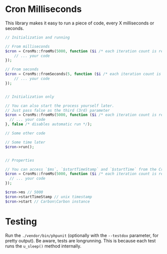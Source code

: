 # Cron Milliseconds

This library makes it easy to run a piece of code, every X milliseconds or seconds.

```php
// Initialization and running

// From milliseconds
$cron = CronMs::fromMs(5000, function ($i /* each iteration count is returned here, start at 0 */) {
    // ... your code
});

// From seconds
$cron = CronMs::fromSeconds(5, function ($i /* each iteration count is returned here, start at 0 */) {
    // ... your code
});


// Initialization only

// You can also start the process yourself later.
// Just pass false as the third (3rd) parameter
$cron = CronMs::fromMs(5000, function ($i /* each iteration count is returned here, start at 0 */) {
  // ... your code
}, false /* disables automatic run */);

// Some other code

// Some time later
$cron->run();


// Properties

// You can access `$ms`, `$startTimeStamp` and `$startTime` from the CronMs instance
$cron = CronMs::fromMs(5000, function ($i /* each iteration count is returned here, start at 0 */) {
  // ... your code
});

$cron->ms // 5000
$cron->startTimeStamp // unix timestamp
$cron->start // Carbon\Carbon instance
```

# Testing

Run the `./vendor/bin/phpunit` (optionally with the `--testdox` parameter, for pretty output). Be aware, tests are longrunning. This is because each test runs the `u_sleep()` method internally.